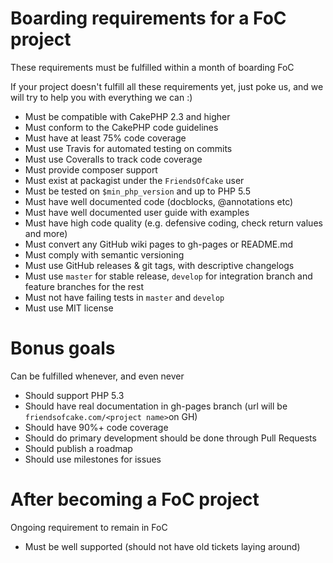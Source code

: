 # Boarding requirements for a FoC project

These requirements must be fulfilled within a month of boarding FoC

If your project doesn't fulfill all these requirements yet, just poke us, and we will try to help you with everything we can :)

- Must be compatible with CakePHP 2.3 and higher
- Must conform to the CakePHP code guidelines
- Must have at least 75% code coverage
- Must use Travis for automated testing on commits
- Must use Coveralls to track code coverage
- Must provide composer support
- Must exist at packagist under the `FriendsOfCake` user
- Must be tested on `$min_php_version` and up to PHP 5.5
- Must have well documented code (docblocks, @annotations etc)
- Must have well documented user guide with examples
- Must have high code quality (e.g. defensive coding, check return values and more)
- Must convert any GitHub wiki pages to gh-pages or README.md
- Must comply with semantic versioning
- Must use GitHub releases & git tags, with descriptive changelogs
- Must use `master` for stable release, `develop` for integration branch and feature branches for the rest
- Must not have failing tests in `master` and `develop`
- Must use MIT license

# Bonus goals 

Can be fulfilled whenever, and even never

- Should support PHP 5.3
- Should have real documentation in gh-pages branch (url will be `friendsofcake.com/<project name>`on GH)
- Should have 90%+ code coverage
- Should do primary development should be done through Pull Requests
- Should publish a roadmap
- Should use milestones for issues

# After becoming a FoC project

Ongoing requirement to remain in FoC

- Must be well supported (should not have old tickets laying around)
